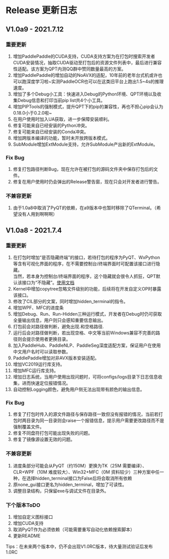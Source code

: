 # Release 更新日志

## V1.0a9 - 2021.7.12
### 重要更新
1. 增加PaddlePaddle的CUDA支持，CUDA支持方案为在打包时搜索开发者CUDA安装情况，抽取CUDA驱动至打包后的资源文件列表中，最后进行兼容性适配。该方案为QPT内测QQ群中赞同数量最高的方案。
2. 增加PaddlePaddle的增加自动的NoAVX的适配，10年前的老年台式机或许也可以跑深度学习啦~实测PaddleOCR也可以在这类旧平台上跑出1.5~4s的推理速度。
3. 增加了多个Debug小工具：快速进入Debug的Python环境、QPT环境以及收集Debug信息和打印当前pip list共4个小工具。
4. 增加PIPTools的强制模式，提升QPT下的pip的兼容性，再也不担心pip会认为0.18.0小于0.2.0啦~
5. 在用户使用时加入UA获取，进一步保障安装顺利。
6. 修复可能来自已经安装的Python冲突。
7. 修复可能来自已经安装的Conda冲突。
8. 增加跨版本编译的功能，暂时未开放跨版本模式。
9. SubModule增加ExtModule支持，允许SubModule产出新的ExtModule。
### Fix Bug
1. 修复打包路径判断Bug，现在允许在被打包的源码文件夹中保存打包后的文件。
2. 修复在用户使用时仍会弹出的Release警告窗，现在只会对开发者进行警告。
### 不兼容更新
1. 由于1.0a8中取消了PyQT的依赖，在a9版本中也暂时移除了QTerminal。（希望没有人用到啊啊啊）

## V1.0a8 - 2021.7.4
### 重要更新
1. 在打包时增加“是否隐藏终端”的接口，若待打包的程序为PyQT、WxPython等含有可视化界面的程序，在不需要控制台/终端界面时可配置该接口进行隐藏。  
   当然，若本身为控制台/终端界面的程序，这个隐藏就会很令人抓狂，QPT默认该接口为“不隐藏”。[使用文档](https://github.com/GT-ZhangAcer/QPT/blob/main/examples/advanced/%E9%9A%90%E8%97%8F%E6%8E%A7%E5%88%B6%E5%8F%B0%E7%AA%97%E5%8F%A3.md)
2. Kernel中增加copytree忽略文件级别的功能，后续将在开发自定义OP时暴露该接口。
3. 修改了CIL部分的文案，同时增加hidden_terminal的指令。
4. 增加WPF、MFC的进度条
5. 增加Debug、Run、Run-Hidden三种运行模式，开发者在Debug时仍可获取全量输出信息，用户则只会感知重要信息输出。
6. 打包前会对路径做判断，避免出现.和空格路径.
7. 运行后会对路径做判断，若出现空格、中文等当前Windows兼容不完善的路径则会提示使用者更换目录。
8. 加入PaddleHub、PaddleNLP、PaddleSeg深度适配方案，保证用户在使用中文用户名时可以读取参数。
9. PaddlePaddle增加对非AVX版本安装适配。
10. 增加VC2019运行库支持。 
11. 增加MFC运行库支持。
12. 增加日志系统，当用户使用出现问题时，可将configs/logs目录下日志信息收集，进而快速定位报错情况。
13. 自动控制Logging颜色，避免用户侧无法出现带有颜色的输出信息。

### Fix Bug
1. 修复了打包时传入的源文件路径与保存路径一致但没有报错的情况，当前若打包时两目录为同一目录则会raise一个报错信息，提示用户需要更改路径而不是强制覆盖文件。
2. 修复不同盘符打包可能出现失败的问题。
3. 修复了镜像源设置无效的问题。

### 不兼容更新
1. 进度条部分可能会从PyQT（约150M）更换为TK（25M 需要编译）、CLR+WPF（10M 难度较大）、Win32+MFC（0M 资料较少）三种方案中任一种，在选择hidden_terminal接口为False后将会取消所有依赖
2. 原none_gui接口更名为hidden_terminal，增加了可读性。
3. 调整目录结构，只保留exe与调试文件在目录外。

### 下个版本ToDO
1. 增加自定义图标接口
2. 增加CUDA支持
4. 取消PyQT作为必须依赖（可能需要重写自动化依赖搜索脚本）
5. 更新README

Tips：在未来两个版本中，仍不会出现V1.0RC版本，待大量测试验证后发布1.0RC
